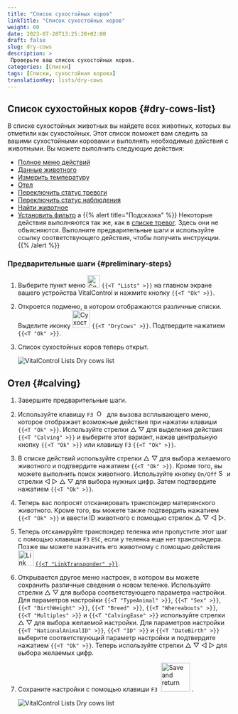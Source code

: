 ```yaml
---
title: "Список сухостойных коров"
linkTitle: "Список сухостойных коров"
weight: 60
date: 2023-07-28T13:25:28+02:00
draft: false
slug: dry-cows
description: >
 Проверьте ваш список сухостойных коров.
categories: [Списки]
tags: [Списки, сухостойная корова]
translationKey: lists/dry-cows
---
```

## Список сухостойных коров {#dry-cows-list}

В списке сухостойных животных вы найдете всех животных, которых вы отметили как сухостойных. Этот список поможет вам следить за вашими сухостойными коровами и выполнять необходимые действия с животными. Вы можете выполнить следующие действия:

- [Полное меню действий](../alarm/#full-action-menu)
- [Данные животного](../alarm/#animal-data)
- [Измерить температуру](../alarm/#take-temperature)
- [Отел](#calving)
- [Переключить статус тревоги](../on-watch/#toggle-alarm-status)
- [Переключить статус наблюдения](../alarm/#toggle-watch-status)
- [Найти животное](../alarm/#search-animal)
- [Установить фильтр](../alarm/#set-filter)
a
{{% alert title="Подсказка" %}}
Некоторые действия выполняются так же, как в [списке тревог](../alarm). Здесь они не объясняются. Выполните предварительные шаги и используйте ссылку соответствующего действия, чтобы получить инструкции.
{{% /alert %}}

### Предварительные шаги {#preliminary-steps}

1. Выберите пункт меню <img src="/icons/main/lists.svg" width="28" align="bottom" alt="Списки" /> `{{<T "Lists" >}}` на главном экране вашего устройства VitalControl и нажмите кнопку `{{<T "Ok" >}}`.

2. Откроется подменю, в котором отображаются различные списки. Выделите иконку <img src="/icons/lists/drycows.svg" width="40" align="bottom" alt="Сухостойные коровы" /> `{{<T "DryCows" >}}`. Подтвердите нажатием `{{<T "Ok" >}}`.

3. Список сухостойных коров теперь открыт.

   ![VitalControl Lists Dry cows list](../images/firststeps5.png "Предварительные шаги")

## Отел {#calving}

1. Завершите предварительные шаги.

2. Используйте клавишу `F3` &nbsp;<img src="/icons/footer/open-popup.svg" width="15" align="bottom" alt="Открыть всплывающее окно" />&nbsp; для вызова всплывающего меню, которое отображает возможные действия при нажатии клавиши `{{<T "Ok" >}}`. Используйте стрелки △ ▽ для выделения действия `{{<T "Calving" >}}` и выберите этот вариант, нажав центральную кнопку `{{<T "Ok" >}}` или клавишу `F3` `{{<T "Ok" >}}`.

3. В списке действий используйте стрелки △ ▽ для выбора желаемого животного и подтвердите нажатием `{{<T "Ok" >}}`. Кроме того, вы можете выполнить поиск животного. Используйте кнопку `On/Off` <img src="/icons/footer/search.svg" width="15" align="bottom" alt="Search" /> и стрелки ◁ ▷ △ ▽ для выбора нужных цифр. Затем подтвердите нажатием `{{<T "Ok" >}}`.

4. Теперь вас попросят отсканировать транспондер материнского животного. Кроме того, вы можете также подтвердить нажатием `{{<T "Ok" >}}` и ввести ID животного с помощью стрелок △ ▽ ◁ ▷.

5. Теперь отсканируйте транспондер теленка или пропустите этот шаг с помощью клавиши `F3` `ESC`, если у теленка еще нет транспондера. Позже вы можете назначить его животному с помощью действия &nbsp;<img src="/icons/actions/link-transponder.svg" width="35" align="bottom" alt="Link transponder" /> [`{{<T "LinkTransponder" >}}`](../../actions/link-transponder).

6. Открывается другое меню настроек, в котором вы можете сохранить различные сведения о новом теленке. Используйте стрелки △ ▽ для выбора соответствующего параметра настройки. Для параметров настройки `{{<T "TypeAnimal" >}}`, `{{<T "Sex" >}}`, `{{<T "BirthWeight" >}}`, `{{<T "Breed" >}}`, `{{<T "Whereabouts" >}}`, `{{<T "Multiples" >}}` и `{{<T "CalvingEase" >}}` используйте стрелки △ ▽ для выбора желаемой настройки. Для параметров настройки `{{<T "NationalAnimalID" >}}`, `{{<T "ID" >}}` и `{{<T "DateBirth" >}}` выберите соответствующий параметр настройки и подтвердите нажатием `{{<T "Ok" >}}`. Теперь используйте стрелки △ ▽ ◁ ▷ для выбора желаемых цифр.

7. Сохраните настройки с помощью клавиши `F3` &nbsp;<img src="/icons/footer/save_exit.svg" width="65" align="bottom" alt="Save and return" />&nbsp;.

   ![VitalControl Lists Dry cows list](../images/calving.png "Отел")
